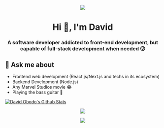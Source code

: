 <p align="center">
    <a href="www.obododavid.com">
        <img src="https://res.cloudinary.com/phitgeek/image/upload/c_thumb,w_100,g_face/v1661356997/Logo.png"/>
    </a>
</p>

<h1 align="center">Hi 👋, I'm David</h1>
<h3 align="center">A software developer addicted to front-end development, but capable of full-stack development when needed 😜</h3>

## 💬 Ask me about
- Frontend web development (React.js/Next.js and techs in its ecosystem)
- Backend Development (Node.js)
- Any Marvel Studios movie 😂
- Playing the bass guitar 🎸


[![David Obodo's Github Stats](https://activity-graph.herokuapp.com/graph?username=davidobodo&bg_color=1c1917&color=ffffff&line=22c55e&point=ffffff&area_color=1c1917&area=true&hide_border=true&custom_title=My%20Commits%20Graph)](https://github.com/davidobodo)


<p align="center" >
<a href="https://github-readme-stats.vercel.app/api?username=davidobodo&count_private=true&show_icons=true&theme=merko"> 
    <img  src="https://github-readme-stats.vercel.app/api?username=davidobodo&count_private=true&show_icons=true&theme=merko"/>
  </a>
</p>

<p align="center" >
<a href="https://github-readme-stats.vercel.app/api/top-langs/?username=davidobodo&hide=TeX&layout=compact&theme=merko"> 
    <img  src="https://github-readme-stats.vercel.app/api/top-langs/?username=davidobodo&hide=TeX&layout=compact&theme=merko"/>
  </a>
</p>


